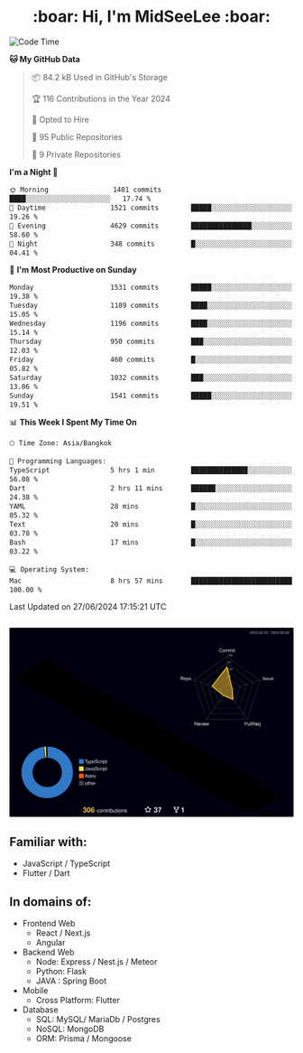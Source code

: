 <h1 align="center"> :boar: Hi, I'm MidSeeLee :boar:</h1>
 
<!--START_SECTION:waka-->
![Code Time](http://img.shields.io/badge/Code%20Time-1%2C758%20hrs%2050%20mins-blue)

**🐱 My GitHub Data** 

> 📦 84.2 kB Used in GitHub's Storage 
 > 
> 🏆 116 Contributions in the Year 2024
 > 
> 💼 Opted to Hire
 > 
> 📜 95 Public Repositories 
 > 
> 🔑 9 Private Repositories 
 > 
**I'm a Night 🦉** 

```text
🌞 Morning                1401 commits        ████░░░░░░░░░░░░░░░░░░░░░   17.74 % 
🌆 Daytime                1521 commits        █████░░░░░░░░░░░░░░░░░░░░   19.26 % 
🌃 Evening                4629 commits        ███████████████░░░░░░░░░░   58.60 % 
🌙 Night                  348 commits         █░░░░░░░░░░░░░░░░░░░░░░░░   04.41 % 
```
📅 **I'm Most Productive on Sunday** 

```text
Monday                   1531 commits        █████░░░░░░░░░░░░░░░░░░░░   19.38 % 
Tuesday                  1189 commits        ████░░░░░░░░░░░░░░░░░░░░░   15.05 % 
Wednesday                1196 commits        ████░░░░░░░░░░░░░░░░░░░░░   15.14 % 
Thursday                 950 commits         ███░░░░░░░░░░░░░░░░░░░░░░   12.03 % 
Friday                   460 commits         █░░░░░░░░░░░░░░░░░░░░░░░░   05.82 % 
Saturday                 1032 commits        ███░░░░░░░░░░░░░░░░░░░░░░   13.06 % 
Sunday                   1541 commits        █████░░░░░░░░░░░░░░░░░░░░   19.51 % 
```


📊 **This Week I Spent My Time On** 

```text
🕑︎ Time Zone: Asia/Bangkok

💬 Programming Languages: 
TypeScript               5 hrs 1 min         ██████████████░░░░░░░░░░░   56.08 % 
Dart                     2 hrs 11 mins       ██████░░░░░░░░░░░░░░░░░░░   24.38 % 
YAML                     28 mins             █░░░░░░░░░░░░░░░░░░░░░░░░   05.32 % 
Text                     20 mins             █░░░░░░░░░░░░░░░░░░░░░░░░   03.78 % 
Bash                     17 mins             █░░░░░░░░░░░░░░░░░░░░░░░░   03.22 % 

💻 Operating System: 
Mac                      8 hrs 57 mins       █████████████████████████   100.00 % 
```


 Last Updated on 27/06/2024 17:15:21 UTC
<!--END_SECTION:waka-->

##

![](./profile-3d-contrib/profile-night-rainbow.svg)

## Familiar with:
- JavaScript / TypeScript
- Flutter / Dart

## In domains of:
- Frontend Web
  - React / Next.js
  - Angular
- Backend Web
  - Node: Express / Nest.js / Meteor
  - Python: Flask
  - JAVA : Spring Boot
- Mobile
  - Cross Platform: Flutter
- Database
  - SQL: MySQL/ MariaDb / Postgres
  - NoSQL: MongoDB
  - ORM: Prisma / Mongoose
